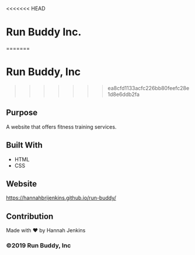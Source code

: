 <<<<<<< HEAD
# Run Buddy Inc.
=======
# Run Buddy, Inc
>>>>>>> ea8cfd1133acfc226bb80feefc28e1d8e6ddb2fa

## Purpose
A website that offers fitness training services.

## Built With
* HTML
* CSS

## Website
https://hannahbrijenkins.github.io/run-buddy/

## Contribution
Made with ❤️️ by Hannah Jenkins

### ©️2019 Run Buddy, Inc
